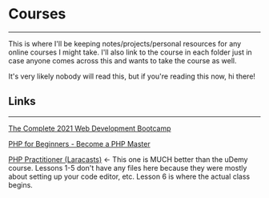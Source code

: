 # Courses
---
This is where I'll be keeping notes/projects/personal resources for any online courses I might take. I'll also link to the course in each folder just in case anyone comes across this and wants to take the course as well.

It's very likely nobody will read this, but if you're reading this now, hi there!

## Links
---

[The Complete 2021 Web Development Bootcamp](https://www.udemy.com/course/the-complete-web-development-bootcamp/)

[PHP for Beginners - Become a PHP Master](https://www.udemy.com/course/php-for-complete-beginners-includes-msql-object-oriented/)

[PHP Practitioner (Laracasts)](https://laracasts.com/series/php-for-beginners) <- This one is MUCH better than the uDemy course. Lessons 1-5 don't have any files here because they were mostly about setting up your code editor, etc. Lesson 6 is where the actual class begins.
